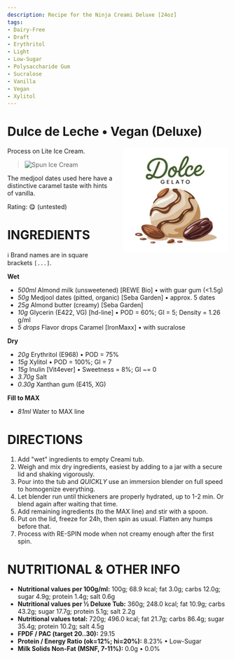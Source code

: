 ```yaml
---
description: Recipe for the Ninja Creami Deluxe [24oz]
tags:
- Dairy-Free
- Draft
- Erythritol
- Light
- Low-Sugar
- Polysaccharide Gum
- Sucralose
- Vanilla
- Vegan
- Xylitol
---
```

# Dulce de Leche • Vegan (Deluxe)
<img style="float: right; margin-left: 1.5em;" width=240 alt="Logo" src="https://raw.githubusercontent.com/jhermann/ice-creamery/refs/heads/main/assets/logo-dolce-gelato.png" />

Process on Lite Ice Cream.

> <img width=360 alt="Spun Ice Cream" src="" />

The medjool dates used here have a distinctive caramel taste with hints of vanilla.

Rating: 😋 (untested)

# INGREDIENTS

ℹ️ Brand names are in square brackets `[...]`.

**Wet**

  - _500ml_ Almond milk (unsweetened) [REWE Bio] • with guar gum (<1.5g)
  - _50g_ Medjool dates (pitted, organic) [Seba Garden] • approx. 5 dates
  - _25g_ Almond butter (creamy) [Seba Garden]
  - _10g_ Glycerin (E422, VG) [hd-line] • POD = 60%; GI = 5; Density = 1.26 g/ml
  - _5 drops_ Flavor drops Caramel [IronMaxx] • with sucralose

**Dry**

  - _20g_ Erythritol (E968) • POD = 75%
  - _15g_ Xylitol • POD = 100%; GI = 7
  - _15g_ Inulin [Vit4ever] • Sweetness = 8%; GI ~= 0
  - _3.70g_ Salt
  - _0.30g_ Xanthan gum (E415, XG)

**Fill to MAX**

  - _81ml_ Water to MAX line

# DIRECTIONS

 1. Add "wet" ingredients to empty Creami tub.
 1. Weigh and mix dry ingredients, easiest by adding to a jar with a secure lid and shaking vigorously.
 1. Pour into the tub and *QUICKLY* use an immersion blender on full speed to homogenize everything.
 1. Let blender run until thickeners are properly hydrated, up to 1-2 min. Or blend again after waiting that time.
 1. Add remaining ingredients (to the MAX line) and stir with a spoon.
 1. Put on the lid, freeze for 24h, then spin as usual. Flatten any humps before that.
 1. Process with RE-SPIN mode when not creamy enough after the first spin.

# NUTRITIONAL & OTHER INFO
- **Nutritional values per 100g/ml:** 100g; 68.9 kcal; fat 3.0g; carbs 12.0g; sugar 4.9g; protein 1.4g; salt 0.6g
- **Nutritional values per ½ Deluxe Tub:** 360g; 248.0 kcal; fat 10.9g; carbs 43.2g; sugar 17.7g; protein 5.1g; salt 2.2g
- **Nutritional values total:** 720g; 496.0 kcal; fat 21.7g; carbs 86.4g; sugar 35.4g; protein 10.2g; salt 4.5g
- **FPDF / PAC (target 20..30):** 29.15
- **Protein / Energy Ratio (ok=12%; hi=20%):** 8.23% • Low-Sugar
- **Milk Solids Non-Fat (MSNF, 7-11%):** 0.0g • 0.0%
